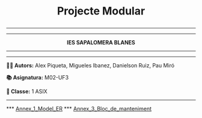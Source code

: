 # <p align="center">Projecte Modular</p>

---
---

<p align="center"><b>IES SAPALOMERA BLANES</b></p>

---

---
**👨‍💻 Autors:** Alex Piqueta, Migueles Ibanez, Danielson Ruiz, Pau Miró

**📚 Asignatura:** M02-UF3

**🏫 Classe:** 1 ASIX

---
*** [Annex_1_Model_ER](https://github.com/miguelIH/Projecte-Intermodular/blob/main/Annex_1_Model_ER.md)
*** [Annex_3_Bloc_de_manteniment](https://github.com/miguelIH/Projecte-Intermodular/blob/main/Annex_3_Bloc_de_manteniment.md)
